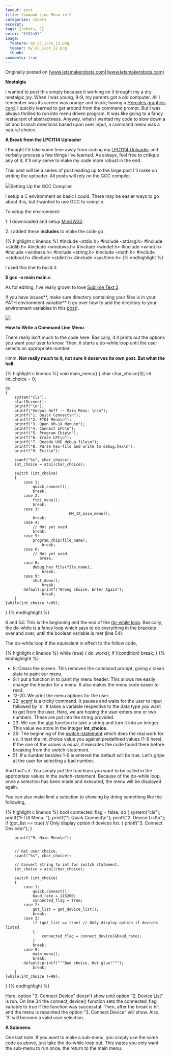 ```yaml
---
layout: post
title: Command Line Menu in C
categories: robots
excerpt:
tags: [robots, C]
color: "#152a55"
image:
  feature: my_uC_icon_12.png
  teaser: my_uC_icon_12.png
  thumb:
comments: true
---
```


Originally posted on [www.letsmakerobots.com](www.letsmakerobots.com)

**Nostalgia**

I wanted to post this simply because it working on it brought my a dry nostalgic joy.  When I was young, 8-9, my parents got a old computer.  All I remember was its screen was orange and black; having a [Hercules graphics card](http://en.wikipedia.org/wiki/Hercules_Graphics_Card).  I quickly learned to get around from the command prompt.  But I was always thrilled to run into menu driven program.  It was like going to a fancy restaurant of abstractness.  Anyway, when I wanted my code to slow down a bit and branch directions based upon user input, a command menu was a natural choice.

**A Break from the LPC1114 Uploader**

I thought I'd take some time away from coding my [LPC1114 Uploader](http://letsmakerobots.com/lpc1114-usb-serial-solution-rerolling-boot-uploader) and verbally process a few things I've learned.  As always, feel free to critique any of it; it'll only serve to make my code more robust in the end.  

This post will be a series of post leading up to the large post I'll make on writing the uploader.  All posts will rely on the GCC compiler.

![](/images/GCCLogo.png)Setting Up the GCC Compiler

I setup a C environment as basic I could.  There may be easier ways to go about this, but I wanted to use GCC to compile.  

To setup the environment:

1\. I downloaded and setup [MinGW32](http://www.mingw.org/wiki/HOWTO_Install_the_MinGW_GCC_Compiler_Suite).

2\. I added these **includes** to make the code go.

{% highlight c linenos %}
#include <stdio.h>
#include <stdarg.h>
#include <stdlib.h>
#include <windows.h>
#include <windef.h>
#include <winnt.h>
#include <winbase.h>
#include <string.h>
#include <math.h>
#include <stdbool.h>
#include <stdint.h>
#include <sys/time.h>
{% endhighlight %}

I used this line to build it:

**$ gcc -o main main.c**

As for editing, I've really grown to love [Sublime Text 2](http://www.sublimetext.com/2).

If you have issues**, make sure directory containing your files is in your PATH environment variable** (I go over how to add the directory to your environment variables in this [post](http://letsmakerobots.com/content/lpc1114-setup-bare-metal-arm)).

![](/images/Command_line_menu.png)

**How to Write a Command Line Menu**

There really isn't much to the code here.  Basically, it it prints out the options you want your user to know.  Then, it starts a do-while loop until the user selects an appropriate number.

Hmm.  **Not really much to it, not sure it deserves its own post.  But what the hell.**

{% highlight c linenos %}
void main_menu()
{
	char char_choice[3];
	int int_choice = 0;

	do
	{
		system("cls");
		startScreen();
		printf("\n");
		printf("Vorpal Hoff -- Main Menu: \n\n");
		printf("1. Quick Connect\n");
		printf("2. FTDI Menu\n");
		printf("3. Open HM-1X Menu\n");
		printf("4. Connect LPC\n");
		printf("5. Program Chip\n");
		printf("6. Erase LPC\n");
		printf("7. Decode UUE debug file\n");
		printf("8. Parse hex-file and write to debug.hex\n");
		printf("9. Exit\n");

		scanf("%s", char_choice);
		int_choice = atoi(char_choice);

		switch (int_choice)
		{
			case 1:
				quick_connect();
				break;
			case 2:
				ftdi_menu();
				break;
			case 3:
                                HM_1X_main_menu();
				break;
			case 4:
				// Not yet used.
				break;
			case 5:
				program_chip(file_name);
			        break;
			case 6:
				// Not yet used.
			       break;
			case 8:
				debug_hex_file(file_name);
			        break;
			case 9:
				shut_down();
			        break;
			default:printf("Wrong choice. Enter Again");
			        break;
		}
	}while(int_choice !=99);
}
{% endhighlight %}

6 and 54: This is the beginning and the end of the [do-while loop](http://en.wikipedia.org/wiki/Do_while_loop).  Basically, the do-while is a fancy loop which says to do everything in the brackets over and over, until the boolean variable is met (line 54).

The do-while loop if the equivalent in effect to the follow code,

{% highlight c linenos %}
while (true) {
   do_work();
   if (!condition) break;
}
{% endhighlight %}

*   8: Clears the screen.  This removes the command prompt; giving a clean slate to paint our menu.
*   9: I put a function in to paint my menu header.  This allows me easily change the header for a menu.  It also makes the menu code easier to read.
*   12-20: We print the menu options for the user.
*   22: [scanf](http://www.cplusplus.com/reference/cstdio/scanf/) is a tricky command. It pauses and waits for the user to input followed by 'n'.   It takes a variable respective to the data type you want to get from the user.  Here, we are hoping the user enters one or two numbers.  These are put into the string provided.
*   23: We use the [atoi](http://www.cplusplus.com/reference/cstdlib/atoi/) function to take a string and turn it into an integer.  This value we store in the integer **int_choice**.
*   25: The beginning of the [switch-statement](http://www.tutorialspoint.com/cprogramming/switch_statement_in_c.htm) which does the real work for us.  It test the int_choice value you against predefined values (1-9 here).  If the one of the values is equal, it executes the code found there before breaking from the switch-statement.
*   51: If a number besides 1-9 is entered the default will be true.  Let's gripe at the user for selecting a bad number.

And that's it.  You simply put the functions you want to be called in the appropriate values in the switch-statement.  Because of the do-while loop, once a selection has been made and executed, the menu will be displayed again.

You can also make limit a selection to showing by doing something like the following,

{% highlight c linenos %}
bool connected_flag = false;
	do
	{
		system("cls");
		printf("FTDI Menu: ");
		printf("1. Quick Connect\n");
		printf("2. Device List\n");
		if (got_list == true) // Only display option if devices list.
		{
		printf("3. Connect Device\n");
		}

		printf("9. Main Menu\n");


		// Get user choice.
		scanf("%s", char_choice);

		// Convert string to int for switch statement.
		int_choice = atoi(char_choice);

		switch (int_choice)
		{
			case 1:
				quick_connect();
				baud_rate = 115200;
				connected_flag = true;
			case 2:
				got_list = get_device_list();
				break;
			case 3:
				if (got_list == true) // Only display option if devices listed.
				{
					connected_flag = connect_device(&baud_rate);
				}
				break;
			case 9:
				main_menu();
			    break;
			default:printf("""Bad choice. Hot glue!""");
			    break;
		}
	}while(int_choice !=99);
}
{% endhighlight %}

Here, option "3\. Connect Device" doesn't show until option "2\. Device List" is run.  On line 34 the connect_device() function sets the connected_flag variable to true if the function was successful.  Then, after the break is hit and the menu is repainted the option "3\. Connect Device" will show.  Also, '3' will become a valid user selection.

**A Submenu**

One last note.  If you want to make a sub-menu, you simply use the same code as above, just take the do-while loop out.  This states you only want the sub-menu to run once, the return to the main menu.

